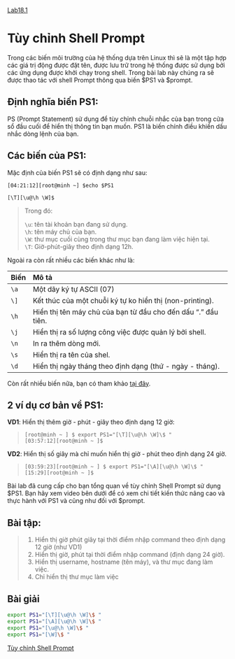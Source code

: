 [Lab18.1](https://docs.google.com/document/d/1i8_brdHB7emBPFIItb_7iNnq2v6RBYTE8GmnqTzLUCI/edit)

# Tùy chỉnh Shell Prompt

Trong các biến môi trường của hệ thống dựa trên Linux thì sẽ là một tập hợp các giá trị động được đặt tên, được lưu trữ trong hệ thống được sử dụng bởi các ứng dụng được khởi chạy trong shell. Trong bài lab này chúng ra sẽ được thao tác với shell Prompt thông qua biến $PS1 và $prompt.

## Định nghĩa biến PS1:

PS (Prompt Statement) sử dụng để tùy chỉnh chuỗi nhắc của bạn trong cửa sổ đầu cuối để hiển thị thông tin bạn muốn. PS1 là biến chính điều khiển dấu nhắc dòng lệnh của bạn.

## Các biến của PS1:

Mặc định của biến PS1 sẽ có định dạng như sau:

`[04:21:12][root@minh ~] $echo $PS1`

`[\T][\u@\h \W]$`

> Trong đó:
>
> `\u`: tên tài khoản bạn đang sử dụng. \
> `\h`: tên máy chủ của bạn. \
> `\W`: thư mục cuối cùng trong thư mục bạn đang làm việc hiện tại. \
> `\T`: Giờ-phút-giây theo định dạng 12h.

Ngoài ra còn rất nhiều các biến khác như là:

| Biến | Mô tả                                                         |
| :--- | :------------------------------------------------------------ |
| `\a` | Một dãy ký tự ASCII (07)                                      |
| `\]` | Kết thúc của một chuỗi ký tự ko hiển thị (non-printing).      |
| `\h` | Hiển thị tên máy chủ của bạn từ đầu cho đến dấu “.” đầu tiên. |
| `\j` | Hiển thị ra số lượng công việc được quản lý bởi shell.        |
| `\n` | In ra thêm dòng mới.                                          |
| `\s` | Hiển thị ra tên của shel.                                     |
| `\d` | Hiển thị ngày tháng theo định dạng (thứ - ngày - tháng).      |

Còn rất nhiều biến nữa, bạn có tham khảo [tại đây](https://tldp.org/HOWTO/Bash-Prompt-HOWTO/bash-prompt-escape-sequences.html).

## 2 ví dụ cơ bản về PS1:

**VD1**: Hiển thị thêm giờ - phút - giây theo định dạng 12 giờ:

> `[root@minh ~ ] $ export PS1="[\T][\u@\h \W]\$ "` \
> `[03:57:12][root@minh ~ ]$`

**VD2**: Hiển thị số giây mà chỉ muốn hiển thị giờ - phút theo định dạng 24 giờ.

> `[03:59:23][root@minh ~ ] $ export PS1="[\A][\u@\h \W]\$ "` \
> `[15:29][root@minh ~ ]$`

Bài lab đã cung cấp cho bạn tổng quan về tùy chỉnh Shell Prompt sử dụng $PS1. Bạn hãy xem video bên dưới để có xem chi tiết kiến thức nâng cao và thực hành với PS1 và cũng như đối với $prompt.

## Bài tập:

> 1. Hiển thị giờ phút giây tại thời điểm nhập command theo định dạng 12 giờ (như VD1)
> 2. Hiển thị giờ, phút tại thời điểm nhập command (định dạng 24 giờ).
> 3. Hiển thị username, hostname (tên máy), và thư mục đang làm việc.
> 4. Chỉ hiển thị thư mục làm việc

## Bài giải

```sh
export PS1="[\T][\u@\h \W]\$ "
export PS1="[\A][\u@\h \W]\$ "
export PS1="[\u@\h \W]\$ "
export PS1="[\W]\$ "
```

[Tùy chỉnh Shell Prompt](https://funix.udemy.com/course/learn-linux-in-5-days/learn/lecture/1417762#overview)
